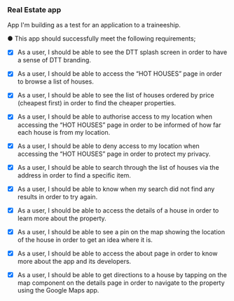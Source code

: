 ### Real Estate app

App I'm building as a test for an application to a traineeship. 

● This app should successfully meet the following requirements;

- [x] As a user, I should be able to see the DTT splash screen in order to have a
      sense of DTT branding.
      
- [x] As a user, I should be able to access the “HOT HOUSES” page in order to
      browse a list of houses.
      
- [x] As a user, I should be able to see the list of houses ordered by price
      (cheapest first) in order to find the cheaper properties.
      
- [x] As a user, I should be able to authorise access to my location when
      accessing the “HOT HOUSES” page in order to be informed of how far each
      house is from my location.
      
- [x] As a user, I should be able to deny access to my location when accessing
      the “HOT HOUSES” page in order to protect my privacy.
      
- [x] As a user, I should be able to search through the list of houses via the
      address in order to find a specific item.
      
- [x] As a user, I should be able to know when my search did not find any results
      in order to try again.
      
- [x] As a user, I should be able to access the details of a house in order to learn
      more about the property.
      
- [x] As a user, I should be able to see a pin on the map showing the location of
      the house in order to get an idea where it is.
      
- [x] As a user, I should be able to access the about page in order to know more
      about the app and its developers.
      
- [x] As a user, I should be able to get directions to a house by tapping on the
      map component on the details page in order to navigate to the property
      using the Google Maps app.